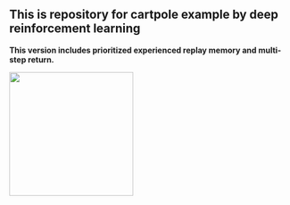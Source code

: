 This is repository for cartpole example by deep reinforcement learning
----------------------------------------------------------------------
__This version includes prioritized experienced replay memory and multi-step return.__

<img width="222" src="https://user-images.githubusercontent.com/36583413/99702516-37f4ec00-2ad9-11eb-8ace-b72542efa956.jpg">

